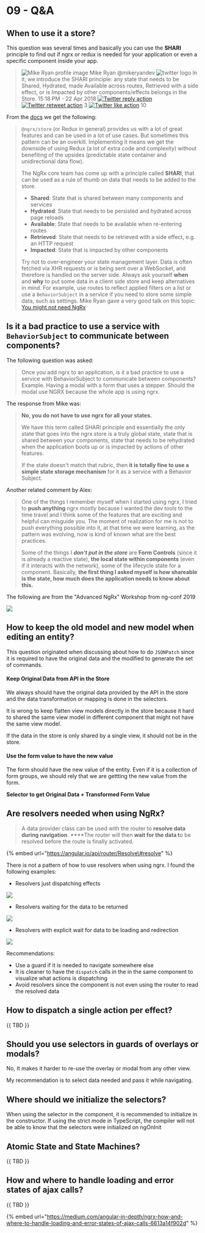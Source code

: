 # 09 - Q&A

## When to use it a store?

This question was several times and basically you can use the **SHARI** principle to find out if ngrx or redux is needed for your application or even a specific component inside your app.

> ![Mike Ryan profile image](https://res.cloudinary.com/practicaldev/image/fetch/s--1cDEEpQ2--/c_limit%2Cf_auto%2Cfl_progressive%2Cq_auto%2Cw_880/https://pbs.twimg.com/profile_images/1086460954261389312/V2QEk1Uk_normal.jpg) Mike Ryan @mikeryandev ![twitter logo](https://res.cloudinary.com/practicaldev/image/fetch/s--O8zQMJiw--/c_limit%2Cf_auto%2Cfl_progressive%2Cq_auto%2Cw_880/https://practicaldev-herokuapp-com.freetls.fastly.net/assets/twitter-b32530dfdcd41c7dfe6db7c499483db80a5cd1698cb25021231cd7da7620824b.svg) In it, we introduce the SHARI principle: any state that needs to be Shared, Hydrated, made Available across routes, Retrieved with a side effect, or is Impacted by other components/effects belongs in the Store. 15:18 PM - 22 Apr 2018 [![Twitter reply action](https://dev.to/assets/twitter-reply-action.svg)](https://twitter.com/intent/tweet?in_reply_to=988074549983023104) [![Twitter retweet action](https://dev.to/assets/twitter-retweet-action.svg)](https://twitter.com/intent/retweet?tweet_id=988074549983023104) 3 [![Twitter like action](https://dev.to/assets/twitter-like-action.svg)](https://twitter.com/intent/like?tweet_id=988074549983023104) 10

From the [docs](https://ngrx.io/docs#when-should-i-use-ngrx-for-state-management) we get the following:

> `@ngrx/store` \(or Redux in general\) provides us with a lot of great features and can be used in a lot of use cases. But sometimes this pattern can be an overkill. Implementing it means we get the downside of using Redux \(a lot of extra code and complexity\) without benefiting of the upsides \(predictable state container and unidirectional data flow\).
>
> The NgRx core team has come up with a principle called **SHARI**, that can be used as a rule of thumb on data that needs to be added to the store.
>
> *  **Shared**: State that is shared between many components and services
> *  **Hydrated**: State that needs to be persisted and hydrated across page reloads
> *  **Available**: State that needs to be available when re-entering routes
> *  **Retrieved**: State that needs to be retrieved with a side effect, e.g. an HTTP request
> *  **Impacted**: State that is impacted by other components
>
> Try not to over-engineer your state management layer. Data is often fetched via XHR requests or is being sent over a WebSocket, and therefore is handled on the server side. Always ask yourself **when** and **why** to put some data in a client side store and keep alternatives in mind. For example, use routes to reflect applied filters on a list or use a `BehaviorSubject` in a service if you need to store some simple data, such as settings. Mike Ryan gave a very good talk on this topic: [You might not need NgRx](https://youtu.be/omnwu_etHTY)



## Is it a bad practice to use a service with `BehaviorSubject` to communicate between components?

The following question was asked:

> Once you add ngrx to an application, is it a bad practice to use a service with BehaviorSubject to communicate between components? Example. Having a modal with a form that uses a stepper. Should the modal use NGRX because the whole app is using ngrx.

The response from Mike was:

> **No, you do not have to use ngrx for all your states.**
>
> We have this term called SHARI principle and essentially the only state that goes into the ngrx store is a truly global state, state that is shared between your components, state that needs to be rehydrated when the application boots up or is impacted by actions of other features.
>
> If the state doesn't match that rubric, then **it is totally fine to use a simple state storage mechanism** for it as a service with a Behavior Subject.

Another related comment by Alex:

> One of the things I remember myself when I started using ngrx, I tried to **push anything** ngrx mostly because I wanted the dev tools to the time travel and I think some of the features that are exciting and helpful can misguide you. The moment of realization for me is not to push everything possible into it, at that time we were learning, as the pattern was evolving, now is kind of known what are the best practices.
>
> Some of the things I _**don't put in the store**_ are **Form Controls** \(since it is already a reactive state\), **the local state within components** \(even if it interacts with the network\), some of the lifecycle state for a component. Basically, **the first thing I asked myself is how shareable is the state, how much does the application needs to know about this.**

The following are from the "Advanced NgRx" Workshop from ng-conf 2019  


![](../.gitbook/assets/image%20%2895%29.png)

## How to keep the old model and new model when editing an entity?

This question originated when discussing about how to do `JSONPatch` since it is required to have the original data and the modified to generate the set of commands.

#### Keep Original Data from API in the Store

We always should have the original data provided by the API  in the store and the data transformation or mapping is done in the selectors.

It is wrong to keep flatten view models directly in the store because it hard to shared the same view model in different component that might not have the same view model. 

If the data in the store is only shared by a single view, it should not be in the store.

#### Use the form value to have the new value

The form should have the new value of the entity. Even if it is a collection of form groups, we should rely that we are gettting the new value from the form.

**Selector to get Original Data + Transformed Form Value**

## **Are resolvers needed when using NgRx?**

> A data provider class can be used with the router to **resolve data during navigation**. ****The router will then **wait for the data t**o be resolved before the route is finally activated.

{% embed url="https://angular.io/api/router/Resolve\#resolve" %}

There is not a pattern of how to use resolvers when using ngrx. I found the following examples:

* Resolvers just dispatching effects

![](../.gitbook/assets/image%20%28103%29.png)

* Resolvers waiting for the data to be returned

![](../.gitbook/assets/image%20%2899%29.png)

* Resolvers with explicit wait for data to be loading and redirection

![](../.gitbook/assets/image%20%28102%29.png)

Recommendations:

* Use a guard if it is needed to navigate somewhere else
* It is cleaner to have the `dispatch` calls in the  in the same component to visualize what actions is dispatching
* Avoid resolvers since the component is not even using the router to read the resolved data

## How to dispatch a single action per effect?

{{ TBD }}

## Should you use selectors in guards of overlays or modals?

No, It makes it harder to re-use the overlay or modal from any other view.

My recommendation is to select data needed and pass it while navigating.

## Where should we initialize the selectors?

  
When using the selector in the component, it is recommended to initialize in the constructor. If using the strict mode in TypeScript, the compiler will not be able to know that the selectors were initialized on ngOnInit

## Atomic State and State Machines?

{{ TBD }}

## How and where to handle loading and error states of ajax calls?

{{ TBD }}

{% embed url="https://medium.com/angular-in-depth/ngrx-how-and-where-to-handle-loading-and-error-states-of-ajax-calls-6613a14f902d" %}



